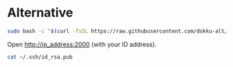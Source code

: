 # Alternative

```sh
sudo bash -c "$(curl -fsSL https://raw.githubusercontent.com/dokku-alt/dokku-alt/master/bootstrap.sh)"
```

Open [http://ip_address:2000](http://ip_address:2000) (with your ID address).

```sh
cat ~/.ssh/id_rsa.pub
```
